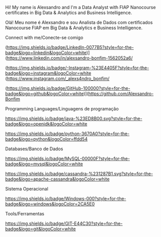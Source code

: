 Hi! My name is Alexsandro and I'm a Data Analyst with FIAP Nanocourse certificates in Big Data & Analytics and Business Intelligence.

Olá! Meu nome é Alexsandro e sou Analista de Dados com certificados Nanocourse FIAP em Big Data & Analytics e Business Intelligence.

Connect with me/Conecte-se comigo

(https://img.shields.io/badge/LinkedIn-0077B5?style=for-the-badge&logo=linkedin&logoColor=white)](https://www.linkedin.com/in/alexsandro-bonfim-1562052a6/

(https://img.shields.io/badge/-Instagram-%23E4405F?style=for-the-badge&logo=instagram&logoColor=white (https://www.instagram.com/_alexs4ndro_bonfim/

(https://img.shields.io/badge/GitHub-100000?style=for-the-badge&logo=github&logoColor=white)](https://github.com/Alexsandro-Bonfim

 Programming Languages/Linguagens de programação

 https://img.shields.io/badge/java-%23ED8B00.svg?style=for-the-badge&logo=openjdk&logoColor=white

 https://img.shields.io/badge/python-3670A0?style=for-the-badge&logo=python&logoColor=ffdd54

 Databases/Banco de Dados

 https://img.shields.io/badge/MySQL-00000F?style=for-the-badge&logo=mysql&logoColor=white

 https://img.shields.io/badge/cassandra-%231287B1.svg?style=for-the-badge&logo=apache-cassandra&logoColor=white

 Sistema Operacional

 https://img.shields.io/badge/Windows-000?style=for-the-badge&logo=windows&logoColor=2CA5E0

 Tools/Ferramentas

 https://img.shields.io/badge/GIT-E44C30?style=for-the-badge&logo=git&logoColor=white
